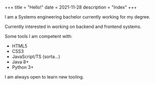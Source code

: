 +++
title = "Hello!"
date = 2021-11-28
description = "Index"
+++


I am a Systems engineering bachelor currently working for my degree.

Currently interested in working on backend and frontend systems.

Some tools I am competent with:

- HTML5
- CSS3
- JavaScript/TS (sorta...)
- Java 8+
- Python 3+

I am always open to learn new tooling.
